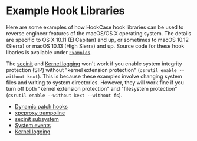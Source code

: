 # Example Hook Libraries

Here are some examples of how HookCase hook libraries can be used to
reverse engineer features of the macOS/OS X operating system.  The
details are specific to OS X 10.11 (El Capitan) and up, or sometimes
to macOS 10.12 (Sierra) or macOS 10.13 (High Sierra) and up.  Source
code for these hook libaries is available under
[`Examples`](Examples/).

The
[secinit](examples-secinit.md) and [Kernel logging](examples-kernel-logging.md)
won't work if you enable system integrity protection (SIP) without
"kernel extension protection" (`csrutil enable --without kext`).  This
is because these examples involve changing system files and writing to
system directories.  However, they will work fine if you turn off both
"kernel extension protection" and "filesystem protection" (`csrutil
enable --without kext --without fs`).

* [Dynamic patch hooks](examples-dynamic-hooking.md)
* [xpcproxy trampoline](examples-xpcproxy.md)
* [secinit subsystem](examples-secinit.md)
* [System events](examples-events.md)
* [Kernel logging](examples-kernel-logging.md)

